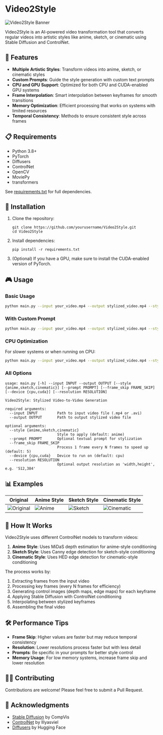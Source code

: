 # Video2Style

![Video2Style Banner](https://i.imgur.com/HZTuZgr.png)

Video2Style is an AI-powered video transformation tool that converts regular videos into artistic styles like anime, sketch, or cinematic using Stable Diffusion and ControlNet.

## 🎨 Features

- **Multiple Artistic Styles**: Transform videos into anime, sketch, or cinematic styles
- **Custom Prompts**: Guide the style generation with custom text prompts
- **CPU and GPU Support**: Optimized for both CPU and CUDA-enabled GPU systems
- **Frame Interpolation**: Smart interpolation between keyframes for smooth transitions
- **Memory Optimization**: Efficient processing that works on systems with limited resources
- **Temporal Consistency**: Methods to ensure consistent style across frames

## 📋 Requirements

- Python 3.8+
- PyTorch
- Diffusers
- ControlNet
- OpenCV
- MoviePy
- transformers

See [requirements.txt](requirements.txt) for full dependencies.

## 🚀 Installation

1. Clone the repository:
   ```
   git clone https://github.com/yourusername/Video2Style.git
   cd Video2Style
   ```

2. Install dependencies:
   ```
   pip install -r requirements.txt
   ```

3. (Optional) If you have a GPU, make sure to install the CUDA-enabled version of PyTorch.

## 🎮 Usage

### Basic Usage

```bash
python main.py --input your_video.mp4 --output stylized_video.mp4 --style anime
```

### With Custom Prompt

```bash
python main.py --input your_video.mp4 --output stylized_video.mp4 --style anime --prompt "Studio Ghibli fantasy landscape with magical elements"
```

### CPU Optimization

For slower systems or when running on CPU:

```bash
python main.py --input your_video.mp4 --output stylized_video.mp4 --style anime --frame_skip 10 --resolution 512,384
```

### All Options

```
usage: main.py [-h] --input INPUT --output OUTPUT [--style {anime,sketch,cinematic}] [--prompt PROMPT] [--frame_skip FRAME_SKIP] [--device {cpu,cuda}] [--resolution RESOLUTION]

Video2Style: Stylized Video-to-Video Generation

required arguments:
  --input INPUT         Path to input video file (.mp4 or .avi)
  --output OUTPUT       Path to output stylized video file

optional arguments:
  --style {anime,sketch,cinematic}
                        Style to apply (default: anime)
  --prompt PROMPT       Optional textual prompt for stylization
  --frame_skip FRAME_SKIP
                        Process 1 frame every N frames to speed up (default: 5)
  --device {cpu,cuda}   Device to run on (default: cpu)
  --resolution RESOLUTION
                        Optional output resolution as 'width,height', e.g. '512,384'
```

## 📊 Examples

| Original | Anime Style | Sketch Style | Cinematic Style |
|----------|-------------|--------------|-----------------|
| ![Original](https://i.imgur.com/example1_orig.jpg) | ![Anime](https://i.imgur.com/example1_anime.jpg) | ![Sketch](https://i.imgur.com/example1_sketch.jpg) | ![Cinematic](https://i.imgur.com/example1_cinematic.jpg) |

## 📝 How It Works

Video2Style uses different ControlNet models to transform videos:

1. **Anime Style**: Uses MiDaS depth estimation for anime-style conditioning
2. **Sketch Style**: Uses Canny edge detection for sketch-style conditioning
3. **Cinematic Style**: Uses HED edge detection for cinematic-style conditioning

The process works by:
1. Extracting frames from the input video
2. Processing key frames (every N frames for efficiency)
3. Generating control images (depth maps, edge maps) for each keyframe
4. Applying Stable Diffusion with ControlNet conditioning
5. Interpolating between stylized keyframes
6. Assembling the final video

## 🛠️ Performance Tips

- **Frame Skip**: Higher values are faster but may reduce temporal consistency
- **Resolution**: Lower resolutions process faster but with less detail
- **Prompts**: Be specific in your prompts for better style control
- **Memory Usage**: For low memory systems, increase frame skip and lower resolution

## 👨‍💻 Contributing

Contributions are welcome! Please feel free to submit a Pull Request.

## 🙏 Acknowledgments

- [Stable Diffusion](https://github.com/CompVis/stable-diffusion) by CompVis
- [ControlNet](https://github.com/lllyasviel/ControlNet) by lllyasviel
- [Diffusers](https://github.com/huggingface/diffusers) by Hugging Face
